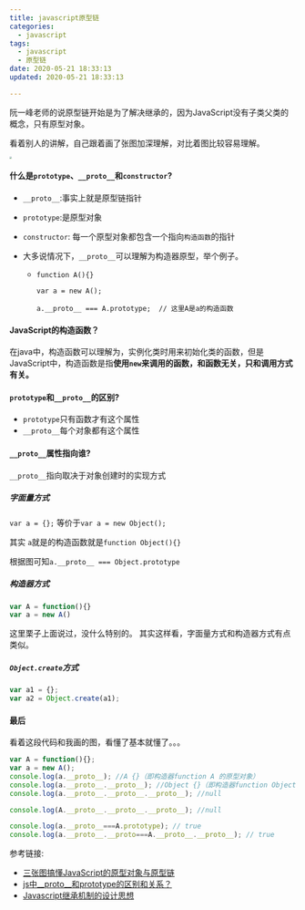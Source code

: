 ```yaml
---
title: javascript原型链
categories:
  - javascript
tags:
  - javascript
  - 原型链
date: 2020-05-21 18:33:13
updated: 2020-05-21 18:33:13

---
```


阮一峰老师的说原型链开始是为了解决继承的，因为JavaScript没有子类父类的概念，只有原型对象。

看着别人的讲解，自己跟着画了张图加深理解，对比着图比较容易理解。

<img src="https://proxy.qnoss.seeln.com/images/prototype.png" style="zoom:25%;" />

#### 什么是`prototype`、`__proto__`和`constructor`?

- `__proto__`:事实上就是原型链指针

- `prototype`:是原型对象

- `constructor`: 每一个原型对象都包含一个指向`构造函数`的指针

- 大多说情况下，`__proto__`可以理解为构造器原型，举个例子。

  - ```
    function A(){}
    
    var a = new A();
    
    a.__proto__ === A.prototype;  // 这里A是a的构造函数
    ```

#### JavaScript的构造函数？

​	在java中，构造函数可以理解为，实例化类时用来初始化类的函数，但是JavaScript中，构造函数是指**使用`new`来调用的函数，和函数无关，只和调用方式有关。**

#### `prototype`和`__proto__`的区别?

- `prototype`只有函数才有这个属性
- `__proto__`每个对象都有这个属性

<!--more-->
#### `__proto__`属性指向谁?

`__proto__`指向取决于对象创建时的实现方式

##### 字面量方式

`var a = {};` 等价于`var a = new Object();`

其实 `a`就是的构造函数就是`function Object(){}`

根据图可知`a.__proto__ === Object.prototype`


##### 构造器方式
```javascript
var A = function(){}
var a = new A()
```
这里栗子上面说过，没什么特别的。
其实这样看，字面量方式和构造器方式有点类似。

##### `Object.create`方式
```javascript
var a1 = {};
var a2 = Object.create(a1);
```

#### 最后

看着这段代码和我画的图，看懂了基本就懂了。。。

```javascript
var A = function(){};
var a = new A();
console.log(a.__proto__); //A {}（即构造器function A 的原型对象）
console.log(a.__proto__.__proto__); //Object {}（即构造器function Object 的原型对象）
console.log(a.__proto__.__proto__.__proto__); //null

console.log(A.__proto__.__proto__.__proto__); //null

console.log(a.__proto__===A.prototype); // true
console.log(a.__proto__.__proto===A.__proto__.__proto__); // true
```

参考链接:

- [三张图搞懂JavaScript的原型对象与原型链](https://www.cnblogs.com/shuiyi/p/5305435.html)
- [js中__proto__和prototype的区别和关系？](https://www.zhihu.com/question/34183746)
- [Javascript继承机制的设计思想](http://www.ruanyifeng.com/blog/2011/06/designing_ideas_of_inheritance_mechanism_in_javascript.html)
